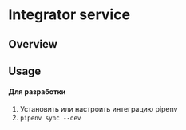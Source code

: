 # Integrator service

## Overview


## Usage

#### Для разработки

1. Установить или настроить интеграцию pipenv
2. `pipenv sync --dev`